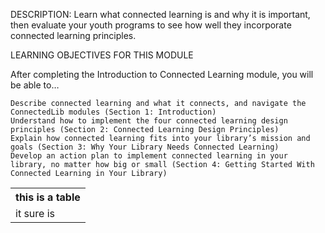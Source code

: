 DESCRIPTION: Learn what connected learning is and why it is important, then evaluate your youth programs to see how well they incorporate connected learning principles.

LEARNING OBJECTIVES FOR THIS MODULE

After completing the Introduction to Connected Learning module, you will be able to…

    Describe connected learning and what it connects, and navigate the ConnectedLib modules (Section 1: Introduction)
    Understand how to implement the four connected learning design principles (Section 2: Connected Learning Design Principles)
    Explain how connected learning fits into your library’s mission and goals (Section 3: Why Your Library Needs Connected Learning)
    Develop an action plan to implement connected learning in your library, no matter how big or small (Section 4: Getting Started With Connected Learning in Your Library)

<table><tr><th>this is a table</th></tr><tr><td>it sure is</td></tr></table>
